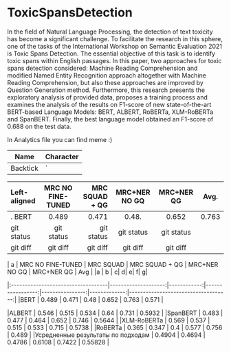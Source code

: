# ToxicSpansDetection

In the field of Natural Language Processing, the detection of text toxicity has become a significant challenge. To facilitate the research in this sphere, one of the tasks of the International Workshop on Semantic Evaluation 2021 is Toxic Spans Detection. The essential objective of this task is to identify toxic spans within English passages. In this paper, two approaches for toxic spans detection considered: Machine Reading Comprehension and modified Named Entity Recognition approach altogether with Machine Reading Comprehension, but also these approaches are improved by Question Generation method. Furthermore, this research presents the exploratory analysis of provided data, proposes a training process and examines the analysis of the results on F1-score of new state-of-the-art BERT-based Language Models: BERT, ALBERT, RoBERTa, XLM-RoBERTa and SpanBERT. Finally, the best language model obtained an F1-score of 0.688 on the test data.


In Analytics file you can find meme :)

| Name     | Character |
| ---      | ---       |
| Backtick | `         |


| Left-aligned | MRC NO FINE-TUNED | MRC SQUAD + QG  | MRC+NER NO GQ | MRC+NER QG | Avg.    |
| :---         |     :---:         |          ---:   |  :---:        |:---:       |  :---:|
|.  BERT       |    0.489          |      0.471      |        0.48.  |  0.652     |       0.763  |                            
| git status   | git status     | git status    | git status    |git status |
| git diff     | git diff       | git diff      |git diff       | git diff  |



|   a   |   MRC NO FINE-TUNED |   MRC SQUAD |   MRC SQUAD + QG |   MRC+NER NO GQ |   MRC+NER QG |   Avg |
|a | b | c| d| e| f| g|

|:-----------------------------------|--------------------:|------------:|-----------------:|----------------:|-------------:|------------------------------------:| |BERT                                |              0.489  |      0.471  |           0.48   |          0.652  |       0.763  |                             0.571  |

|ALBERT                              |              0.546  |      0.515  |           0.534  |          0.64   |       0.731  |                             0.5932 |  |SpanBERT                            |              0.483  |      0.477  |           0.464  |          0.652  |       0.746  |                             0.5644 | |XLM-RoBERTa                         |              0.569  |      0.537  |           0.515  |          0.533  |       0.715  |                             0.5738 | |RoBERTa                             |              0.365  |      0.347  |           0.4    |          0.577  |       0.756  |                             0.489  | |Усредненные результаты по подходам |              0.4904 |      0.4694 |           0.4786 |          0.6108 |       0.7422 |                            0.55828 |
